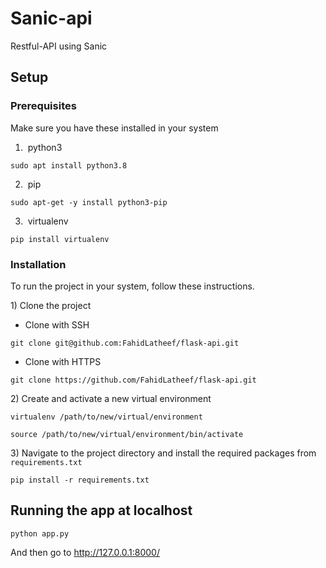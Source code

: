 # Sanic-api
Restful-API using Sanic

## Setup

### Prerequisites

Make sure you have these installed in your system

1. &nbsp;python3

```
sudo apt install python3.8
```

2. &nbsp;pip

```
sudo apt-get -y install python3-pip
```

3. &nbsp;virtualenv

```
pip install virtualenv
```

### Installation

To run the project in your system, follow these instructions.

1)&nbsp;Clone the project

- Clone with SSH

```
git clone git@github.com:FahidLatheef/flask-api.git
```

- Clone with HTTPS

```
git clone https://github.com/FahidLatheef/flask-api.git
```

2)&nbsp;Create and activate a new virtual environment

```
virtualenv /path/to/new/virtual/environment

source /path/to/new/virtual/environment/bin/activate
```

3)&nbsp;Navigate to the project directory and install the required packages from `requirements.txt`

```
pip install -r requirements.txt
```
## Running the app at localhost
```
python app.py
```

And then go to http://127.0.0.1:8000/
